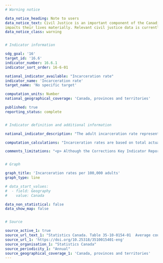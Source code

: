 ```yaml
---
# Warning notice

data_notice_heading: Note to users
data_notice_text: Civil Justice is an important component of the Canadian Ambition, <em>Equal access to justice</em> as Canadians' ability to access civil justice 
impacts their lives materially. Relevant civil justice data is currently being collected by Statistics Canada and will be released in 2022.
data_notice_class: warning


# Indicator information

sdg_goal: '16'
target_id: '16.6'
indicator_number: 16.6.1
indicator_sort_order: 16-6-01

national_indicator_available: "Incarceration rate"
indicator_name: 'Incarceration rate'
target_name: 'No specific target'

computation_units: Number
national_geographical_coverage: 'Canada, provinces and territories'

published: true
reporting_status: complete


# Indicator definition and additional information

national_indicator_description: "The adult incarceration rate represents the average number of adults in custody per day for every 100,000 individuals in the adult population (18 years and older). It includes adults in sentenced custody, remand and other temporary detention."

computation_calculations: "Incarceration rates are based on total actual-in counts, as well as population estimates provided by Demography Division of Statistics Canada."

comments_limitations: "<p> Although the Corrections Key Indicator Report attempts to standardize the way in which data are reported, limitations due to differences among jurisdictional operations may restrict uniform application of the definitions in some situations. For this reason, inter-jurisdictional comparisons of the data should be made with caution. <br> Due to rounding, figures may not add to totals. </p>"


# Graph

graph_title: 'Incarceration rates per 100,000 adults'
graph_type: line

# data_start_values:
#  - field: Geography
#    value: Canada

data_non_statistical: false
data_show_map: false


# Source

source_active_1: true
source_url_text_1: "Statistics Canada. Table 35-10-0154-01  Average counts of adults in provincial and territorial correctional programs"
source_url_1: 'https://doi.org/10.25318/3510015401-eng'
source_organisation_1: "Statistics Canada"
source_periodicity_1: "Annual"
source_geographical_coverage_1: 'Canada, provinces and territories'
---
```


